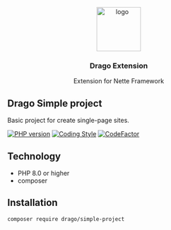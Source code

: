 <p align="center">
  <img src="https://avatars0.githubusercontent.com/u/11717487?s=400&u=40ecb522587ebbcfe67801ccb6f11497b259f84b&v=4" width="100" alt="logo">
</p>

<h3 align="center">Drago Extension</h3>
<p align="center">Extension for Nette Framework</p>

## Drago Simple project
Basic project for create single-page sites.

[![PHP version](https://badge.fury.io/ph/drago-ex%2Fsimple-project.svg)](https://badge.fury.io/ph/drago-ex%2Fsimple-project)
[![Coding Style](https://github.com/drago-ex/simple-project/actions/workflows/coding-style.yml/badge.svg)](https://github.com/drago-ex/simple-project/actions/workflows/coding-style.yml)
[![CodeFactor](https://www.codefactor.io/repository/github/drago-ex/simple-project/badge)](https://www.codefactor.io/repository/github/drago-ex/simple-project)

## Technology
- PHP 8.0 or higher
- composer

## Installation
```
composer require drago/simple-project
```
